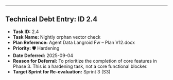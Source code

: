 ---
## Technical Debt Entry: ID 2.4

- **Task ID:** 2.4
- **Task Name:** Nightly orphan vector check
- **Plan Reference:** Agent Data Langroid Fw – Plan V12.docx
- **Priority:** 🛡️ Hardening
- **Date Deferred:** 2025-09-04
- **Reason for Deferral:** To prioritize the completion of core features in Phase 3. This is a hardening task, not a core functional blocker.
- **Target Sprint for Re-evaluation:** Sprint 3 (S3)
